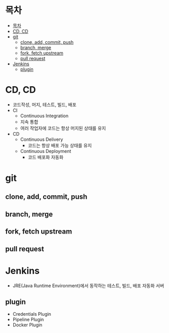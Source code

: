 # 목차
- [목차](#목차)
- [CD, CD](#cd-cd)
- [git](#git)
  - [clone, add, commit, push](#clone-add-commit-push)
  - [branch, merge](#branch-merge)
  - [fork, fetch upstream](#fork-fetch-upstream)
  - [pull request](#pull-request)
- [Jenkins](#jenkins)
  - [plugin](#plugin)

# CD, CD
- 코드작성, 머지, 테스트, 빌드, 배포 
- CI
  - Continuous Integration
  - 지속 통합
  - 여러 작업자에 코드는 항상 머지된 상태를 유지
- CD
  - Continuous Delivery
    - 코드는 항상 배포 가능 상태를 유지
  - Continuous Deployment
    - 코드 배포화 자동화

# git
## clone, add, commit, push

## branch, merge

## fork, fetch upstream

## pull request






# Jenkins
- JRE(Java Runtime Environment)에서 동작하는 테스트, 빌드, 배포 자동화 서버
## plugin
- Credentials Plugin
- Pipeline Plugin
- Docker Plugin